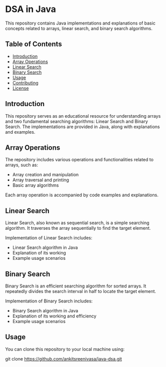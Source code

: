 # DSA in Java

This repository contains Java implementations and explanations of basic concepts related to arrays, linear search, and binary search algorithms.

## Table of Contents

- [Introduction](#introduction)
- [Array Operations](#array-operations)
- [Linear Search](#linear-search)
- [Binary Search](#binary-search)
- [Usage](#usage)
- [Contributing](#contributing)
- [License](#license)

## Introduction

This repository serves as an educational resource for understanding arrays and two fundamental searching algorithms: Linear Search and Binary Search. The implementations are provided in Java, along with explanations and examples.

## Array Operations

The repository includes various operations and functionalities related to arrays, such as:
- Array creation and manipulation
- Array traversal and printing
- Basic array algorithms

Each array operation is accompanied by code examples and explanations.

## Linear Search

Linear Search, also known as sequential search, is a simple searching algorithm. It traverses the array sequentially to find the target element.

Implementation of Linear Search includes:
- Linear Search algorithm in Java
- Explanation of its working
- Example usage scenarios

## Binary Search

Binary Search is an efficient searching algorithm for sorted arrays. It repeatedly divides the search interval in half to locate the target element.

Implementation of Binary Search includes:
- Binary Search algorithm in Java
- Explanation of its working and efficiency
- Example usage scenarios

## Usage

You can clone this repository to your local machine using:

git clone https://github.com/ankitsreenivasa/java-dsa.git
